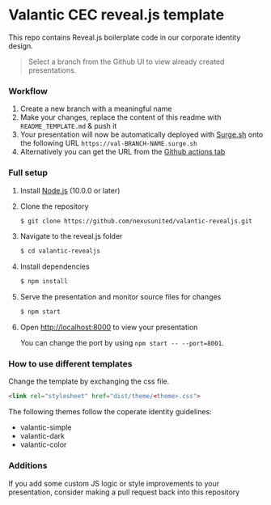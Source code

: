 # Valantic CEC reveal.js template

This repo contains Reveal.js boilerplate code in our corporate identity design.
> Select a branch from the Github UI to view already created presentations.

### Workflow

1. Create a new branch with a meaningful name
2. Make your changes, replace the content of this readme with `README_TEMPLATE.md` & push it
3. Your presentation will now be automatically deployed with [Surge.sh](https://surge.sh) onto the following URL `https://val-BRANCH-NAME.surge.sh`
4. Alternatively you can get the URL from the [Github actions tab](https://github.com/nexusunited/valantic-revealjs/actions)

### Full setup

1. Install [Node.js](http://nodejs.org/) (10.0.0 or later)

1. Clone the repository
   ```sh
   $ git clone https://github.com/nexusunited/valantic-revealjs.git
   ```

1. Navigate to the reveal.js folder
   ```sh
   $ cd valantic-revealjs
   ```

1. Install dependencies
   ```sh
   $ npm install
   ```

1. Serve the presentation and monitor source files for changes
   ```sh
   $ npm start
   ```

1. Open <http://localhost:8000> to view your presentation

   You can change the port by using `npm start -- --port=8001`.

### How to use different templates

Change the template by exchanging the css file.

```html
<link rel="stylesheet" href="dist/theme/<theme>.css">
```

The following themes follow the coperate identity guidelines:

- valantic-simple
- valantic-dark
- valantic-color


### Additions
If you add some custom JS logic or style improvements to your presentation, consider making a pull request back into this repository
